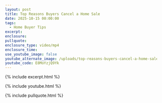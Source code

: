 ```yaml
---
layout: post
title: Top Reasons Buyers Cancel a Home Sale
date: 2025-10-15 00:00:00
tags:
  - Home Buyer Tips
excerpt:
enclosure:
pullquote:
enclosure_type: video/mp4
enclosure_time:
use_youtube_image: false
youtube_alternate_image: /uploads/top-reasons-buyers-cancel-a-home-sale-5.jpg
youtube_code: E8MoYzjQ9Yk
---
```

{% include excerpt.html %}

{% include youtube.html %}

{% include pullquote.html %}